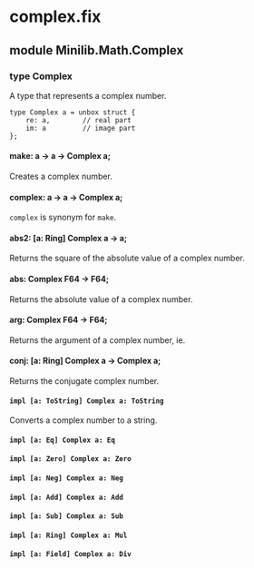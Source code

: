 # complex.fix

## module Minilib.Math.Complex

### type Complex

A type that represents a complex number.

```
type Complex a = unbox struct {
    re: a,        // real part
    im: a         // image part
};
```
#### make: a -> a -> Complex a;

Creates a complex number.

#### complex: a -> a -> Complex a;

`complex` is synonym for `make`.

#### abs2: [a: Ring] Complex a -> a;

Returns the square of the absolute value of a complex number.

#### abs: Complex F64 -> F64;

Returns the absolute value of a complex number.

#### arg: Complex F64  -> F64;

Returns the argument of a complex number, ie.

#### conj: [a: Ring] Complex a -> Complex a;

Returns the conjugate complex number.

#### `impl [a: ToString] Complex a: ToString`

Converts a complex number to a string.

#### `impl [a: Eq] Complex a: Eq`

#### `impl [a: Zero] Complex a: Zero`

#### `impl [a: Neg] Complex a: Neg`

#### `impl [a: Add] Complex a: Add`

#### `impl [a: Sub] Complex a: Sub`

#### `impl [a: Ring] Complex a: Mul`

#### `impl [a: Field] Complex a: Div`

